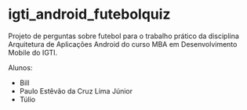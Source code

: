 # igti_android_futebolquiz

Projeto de perguntas sobre futebol para o trabalho prático da disciplina Arquitetura de Aplicações Android do curso MBA em Desenvolvimento Mobile do IGTI.

Alunos:
- Bill
- Paulo Estêvão da Cruz Lima Júnior
- Túlio